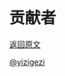 # 贡献者
[返回原文](../XiaomiWatch2Pro(International).md)

[@yizigezi](https://space.bilibili.com/358601057)